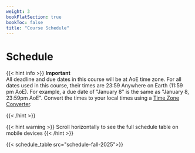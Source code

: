 ```yaml
---
weight: 3
bookFlatSection: true
bookToc: false
title: "Course Schedule"
---
```


# Schedule

{{< hint info >}}
**Important**  
All deadline and due dates in this course will be at AoE time zone. For all dates used in this course, their times are 23:59 Anywhere on Earth (11:59 pm AoE). For example, a due date of "January 8" is the same as "January 8, 23:59pm AoE". Convert the times to your local times using a [Time Zone Converter](https://www.timeanddate.com/worldclock/converter.html?iso=20180109T115900&p1=tz_aoe&p2=tz_et&p3=tz_pt&p4=1440).
<!-- All deadline and due dates in this course will be at 23:59 ET. -->
{{< /hint >}}

{{< hint warning >}}
Scroll horizontally to see the full schedule table on mobile devices
{{< /hint >}}

{{< schedule_table src="schedule-fall-2025">}}
